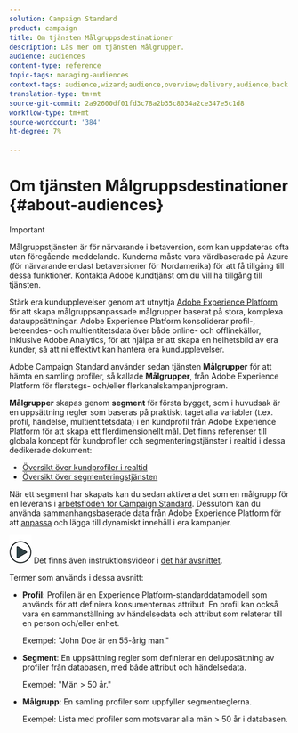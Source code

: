 ```yaml
---
solution: Campaign Standard
product: campaign
title: Om tjänsten Målgruppsdestinationer
description: Läs mer om tjänsten Målgrupper.
audience: audiences
content-type: reference
topic-tags: managing-audiences
context-tags: audience,wizard;audience,overview;delivery,audience,back
translation-type: tm+mt
source-git-commit: 2a92600df01fd3c78a2b35c8034a2ce347e5c1d8
workflow-type: tm+mt
source-wordcount: '384'
ht-degree: 7%

---
```



# Om tjänsten Målgruppsdestinationer {#about-audiences}

>[!IMPORTANT]
>
>Målgruppstjänsten är för närvarande i betaversion, som kan uppdateras ofta utan föregående meddelande. Kunderna måste vara värdbaserade på Azure (för närvarande endast betaversioner för Nordamerika) för att få tillgång till dessa funktioner. Kontakta Adobe kundtjänst om du vill ha tillgång till tjänsten.

Stärk era kundupplevelser genom att utnyttja [Adobe Experience Platform](https://docs.adobe.com/content/help/en/experience-platform/landing/home.html) för att skapa målgruppsanpassade målgrupper baserat på stora, komplexa datauppsättningar. Adobe Experience Platform konsoliderar profil-, beteendes- och multientitetsdata över både online- och offlinekällor, inklusive Adobe Analytics, för att hjälpa er att skapa en helhetsbild av era kunder, så att ni effektivt kan hantera era kundupplevelser.

Adobe Campaign Standard använder sedan tjänsten **Målgrupper** för att hämta en samling profiler, så kallade **Målgrupper**, från Adobe Experience Platform för flerstegs- och/eller flerkanalskampanjprogram.

**Målgrupper** skapas genom  **segment** för första bygget, som i huvudsak är en uppsättning regler som baseras på praktiskt taget alla variabler (t.ex. profil, händelse, multientitetsdata) i en kundprofil från Adobe Experience Platform för att skapa ett flerdimensionellt mål. Det finns referenser till globala koncept för kundprofiler och segmenteringstjänster i realtid i dessa dedikerade dokument:

* [Översikt över kundprofiler i realtid](https://docs.adobe.com/content/help/en/experience-platform/profile/home.html)
* [Översikt över segmenteringstjänsten](https://docs.adobe.com/content/help/en/experience-platform/segmentation/home.html)

När ett segment har skapats kan du sedan aktivera det som en målgrupp för en leverans i [arbetsflöden för Campaign Standard](../../automating/using/aep-targeting-audiences.md). Dessutom kan du använda sammanhangsbaserade data från Adobe Experience Platform för att [anpassa](../../automating/using/aep-personalizing-campaigns.md) och lägga till dynamiskt innehåll i era kampanjer.

![](assets/do-not-localize/how-to-video.png) Det finns även instruktionsvideor i  [det här avsnittet](https://docs.adobe.com/content/help/sv-SE/campaign-standard-learn/tutorials/profiles-and-audiences/audience-destinations/audience-destinations-overview.html).

Termer som används i dessa avsnitt:

* **Profil**: Profilen är en Experience Platform-standarddatamodell som används för att definiera konsumenternas attribut. En profil kan också vara en sammanställning av händelsedata och attribut som relaterar till en person och/eller enhet.

   Exempel: &quot;John Doe är en 55-årig man.&quot;

* **Segment**: En uppsättning regler som definierar en deluppsättning av profiler från databasen, med både attribut och händelsedata.

   Exempel: &quot;Män > 50 år.&quot;

* **Målgrupp**: En samling profiler som uppfyller segmentreglerna.

   Exempel: Lista med profiler som motsvarar alla män > 50 år i databasen.
